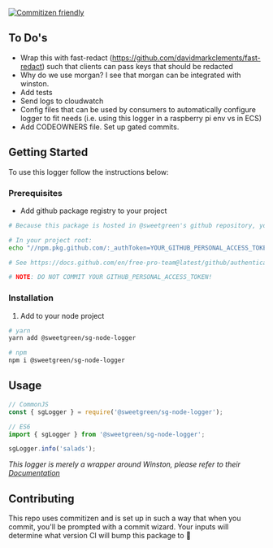 [![Commitizen friendly](https://img.shields.io/badge/commitizen-friendly-brightgreen.svg)](http://commitizen.github.io/cz-cli/)

## To Do's

- Wrap this with fast-redact (https://github.com/davidmarkclements/fast-redact) such that clients can pass keys that should be redacted
- Why do we use morgan? I see that morgan can be integrated with winston.
- Add tests
- Send logs to cloudwatch
- Config files that can be used by consumers to automatically configure logger to fit needs (i.e. using this logger in a raspberry pi env vs in ECS)
- Add CODEOWNERS file. Set up gated commits.

## Getting Started

To use this logger follow the instructions below:

### Prerequisites

- Add github package registry to your project

```sh
# Because this package is hosted in @sweetgreen's github repository, you will need to add our registry to your project:

# In your project root:
echo "//npm.pkg.github.com/:_authToken=YOUR_GITHUB_PERSONAL_ACCESS_TOKEN\nregistry=https://npm.pkg.github.com/sweetgreen" >> .npmrc

# See https://docs.github.com/en/free-pro-team@latest/github/authenticating-to-github/creating-a-personal-access-token to create a personal access token.

# NOTE: DO NOT COMMIT YOUR GITHUB_PERSONAL_ACCESS_TOKEN!
```

### Installation

1. Add to your node project

```sh
# yarn
yarn add @sweetgreen/sg-node-logger

# npm
npm i @sweetgreen/sg-node-logger
```

<!-- USAGE EXAMPLES -->

## Usage

```javascript
// CommonJS
const { sgLogger } = require('@sweetgreen/sg-node-logger');

// ES6
import { sgLogger } from '@sweetgreen/sg-node-logger';

sgLogger.info('salads');
```

_This logger is merely a wrapper around Winston, please refer to their [Documentation](https://github.com/winstonjs/winston)_

## Contributing

This repo uses commitizen and is set up in such a way that when you commit, you'll be prompted with a commit wizard. Your inputs will determine what version CI will bump this package to 🍻
